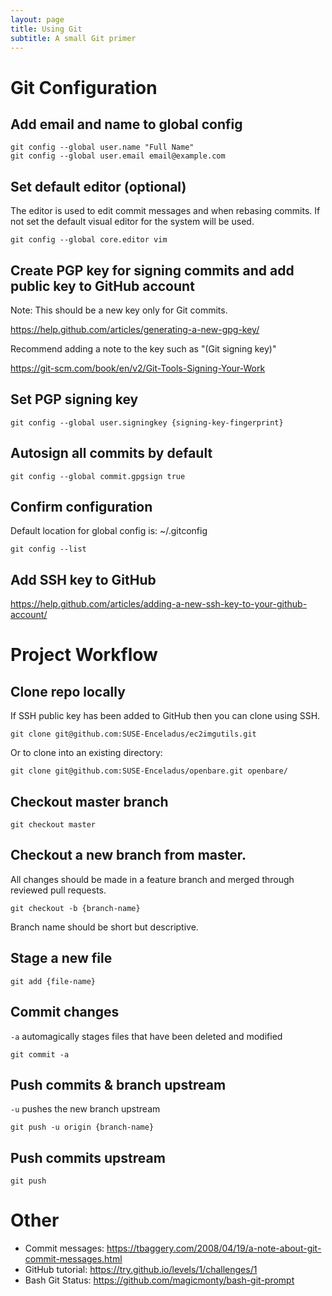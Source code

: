 ```yaml
---
layout: page
title: Using Git
subtitle: A small Git primer
---
```


# Git Configuration

## Add email and name to global config

```
git config --global user.name "Full Name"
git config --global user.email email@example.com
```

## Set default editor (optional)

The editor is used to edit commit messages and when rebasing commits.
If not set the default visual editor for the system will be used.

```
git config --global core.editor vim
```

## Create PGP key for signing commits and add public key to GitHub account

Note: This should be a new key only for Git commits.

https://help.github.com/articles/generating-a-new-gpg-key/

Recommend adding a note to the key such as "(Git signing key)"

https://git-scm.com/book/en/v2/Git-Tools-Signing-Your-Work


## Set PGP signing key

```
git config --global user.signingkey {signing-key-fingerprint}
```

## Autosign all commits by default

```
git config --global commit.gpgsign true
```

## Confirm configuration

Default location for global config is: ~/.gitconfig

```
git config --list
```

## Add SSH key to GitHub

https://help.github.com/articles/adding-a-new-ssh-key-to-your-github-account/

# Project Workflow

## Clone repo locally

If SSH public key has been added to GitHub then you can clone using SSH.

```
git clone git@github.com:SUSE-Enceladus/ec2imgutils.git
```

Or to clone into an existing directory:

```
git clone git@github.com:SUSE-Enceladus/openbare.git openbare/
```

## Checkout master branch

```
git checkout master
```

## Checkout a new branch from master.

All changes should be made in a feature branch and merged through
reviewed pull requests.

```
git checkout -b {branch-name}
```

Branch name should be short but descriptive.

## Stage a new file

```
git add {file-name}
```

## Commit changes

`-a` automagically stages files that have been deleted and modified

```
git commit -a
```

## Push commits & branch upstream

`-u` pushes the new branch upstream

```
git push -u origin {branch-name}
```

## Push commits upstream

```
git push
```

# Other

- Commit messages: https://tbaggery.com/2008/04/19/a-note-about-git-commit-messages.html
- GitHub tutorial: https://try.github.io/levels/1/challenges/1
- Bash Git Status: https://github.com/magicmonty/bash-git-prompt
